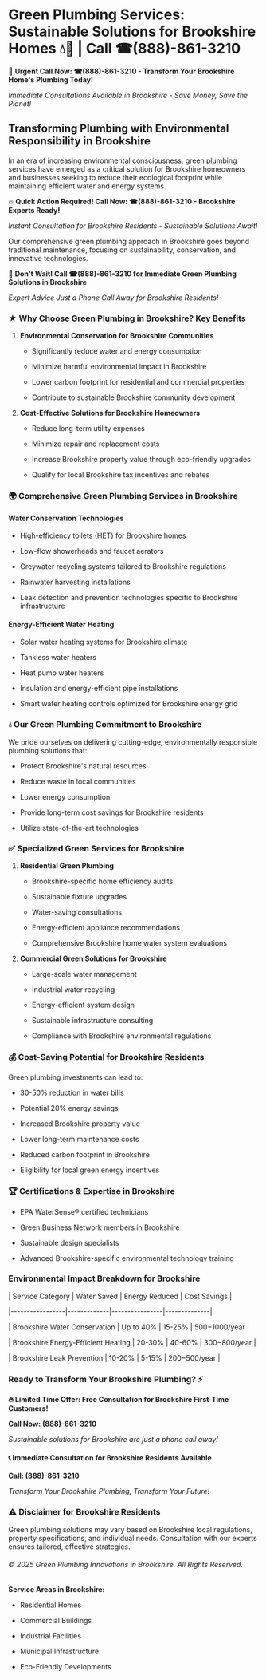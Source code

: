# Green Plumbing Services: Sustainable Solutions for Brookshire Homes 💧🌿 | Call ☎(888)-861-3210

🚨 **Urgent Call Now: ☎(888)-861-3210 - Transform Your Brookshire Home's Plumbing Today!**
*Immediate Consultations Available in Brookshire - Save Money, Save the Planet!*

## Transforming Plumbing with Environmental Responsibility in Brookshire

In an era of increasing environmental consciousness, green plumbing services have emerged as a critical solution for Brookshire homeowners and businesses seeking to reduce their ecological footprint while maintaining efficient water and energy systems. 

🔥 **Quick Action Required! Call Now: ☎(888)-861-3210 - Brookshire Experts Ready!**
*Instant Consultation for Brookshire Residents - Sustainable Solutions Await!*

Our comprehensive green plumbing approach in Brookshire goes beyond traditional maintenance, focusing on sustainability, conservation, and innovative technologies.

🚨 **Don't Wait! Call ☎(888)-861-3210 for Immediate Green Plumbing Solutions in Brookshire**
*Expert Advice Just a Phone Call Away for Brookshire Residents!*

### ★ Why Choose Green Plumbing in Brookshire? Key Benefits

1. **Environmental Conservation for Brookshire Communities** 
   - Significantly reduce water and energy consumption
   - Minimize harmful environmental impact in Brookshire
   - Lower carbon footprint for residential and commercial properties
   - Contribute to sustainable Brookshire community development

2. **Cost-Effective Solutions for Brookshire Homeowners** 
   - Reduce long-term utility expenses
   - Minimize repair and replacement costs
   - Increase Brookshire property value through eco-friendly upgrades
   - Qualify for local Brookshire tax incentives and rebates

### 🌍 Comprehensive Green Plumbing Services in Brookshire

#### Water Conservation Technologies
- High-efficiency toilets (HET) for Brookshire homes
- Low-flow showerheads and faucet aerators
- Greywater recycling systems tailored to Brookshire regulations
- Rainwater harvesting installations
- Leak detection and prevention technologies specific to Brookshire infrastructure

#### Energy-Efficient Water Heating
- Solar water heating systems for Brookshire climate
- Tankless water heaters
- Heat pump water heaters
- Insulation and energy-efficient pipe installations
- Smart water heating controls optimized for Brookshire energy grid

### 💧 Our Green Plumbing Commitment to Brookshire

We pride ourselves on delivering cutting-edge, environmentally responsible plumbing solutions that:
- Protect Brookshire's natural resources
- Reduce waste in local communities
- Lower energy consumption
- Provide long-term cost savings for Brookshire residents
- Utilize state-of-the-art technologies

### ✅ Specialized Green Services for Brookshire

1. **Residential Green Plumbing**
   - Brookshire-specific home efficiency audits
   - Sustainable fixture upgrades
   - Water-saving consultations
   - Energy-efficient appliance recommendations
   - Comprehensive Brookshire home water system evaluations

2. **Commercial Green Solutions for Brookshire**
   - Large-scale water management
   - Industrial water recycling
   - Energy-efficient system design
   - Sustainable infrastructure consulting
   - Compliance with Brookshire environmental regulations

### 💰 Cost-Saving Potential for Brookshire Residents

Green plumbing investments can lead to:
- 30-50% reduction in water bills
- Potential 20% energy savings
- Increased Brookshire property value
- Lower long-term maintenance costs
- Reduced carbon footprint in Brookshire
- Eligibility for local green energy incentives

### 🏆 Certifications & Expertise in Brookshire

- EPA WaterSense® certified technicians
- Green Business Network members in Brookshire
- Sustainable design specialists
- Advanced Brookshire-specific environmental technology training

### Environmental Impact Breakdown for Brookshire

| Service Category | Water Saved | Energy Reduced | Cost Savings |
|-----------------|-------------|----------------|--------------|
| Brookshire Water Conservation | Up to 40% | 15-25% | $500-$1000/year |
| Brookshire Energy-Efficient Heating | 20-30% | 40-60% | $300-$800/year |
| Brookshire Leak Prevention | 10-20% | 5-15% | $200-$500/year |

### Ready to Transform Your Brookshire Plumbing? ⚡

**🔥 Limited Time Offer: Free Consultation for Brookshire First-Time Customers!**

**Call Now: (888)-861-3210**
*Sustainable solutions for Brookshire are just a phone call away!*

#### 📞 Immediate Consultation for Brookshire Residents Available

**Call: (888)-861-3210**
*Transform Your Brookshire Plumbing, Transform Your Future!*

### ⚠️ Disclaimer for Brookshire Residents

Green plumbing solutions may vary based on Brookshire local regulations, property specifications, and individual needs. Consultation with our experts ensures tailored, effective strategies.

###### © 2025 Green Plumbing Innovations in Brookshire. All Rights Reserved.

**Service Areas in Brookshire:** 
- Residential Homes
- Commercial Buildings
- Industrial Facilities
- Municipal Infrastructure
- Eco-Friendly Developments